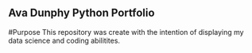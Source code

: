 ## Ava Dunphy Python Portfolio 
#Purpose 
This repository was create with the intention of displaying my data science and coding abilitites. 
